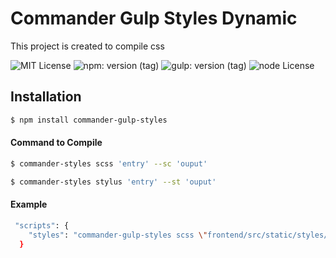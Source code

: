 # Commander Gulp Styles Dynamic

<p>This project is created to compile css </p>
 
![MIT License](https://img.shields.io/badge/lincense-MIT-yellow?style=for-the-badge) 
![npm: version (tag)](https://img.shields.io/badge/npm-v6.4.3-blue?style=for-the-badge)
![gulp: version (tag)](https://img.shields.io/badge/gulp-v3.9.1-orange?style=for-the-badge)
![node License](https://img.shields.io/badge/node-v8.16.0-green?style=for-the-badge) 


## Installation

```bash
$ npm install commander-gulp-styles
```


#### Command to Compile

```bash
$ commander-styles scss 'entry' --sc 'ouput' 
```

```bash
$ commander-styles stylus 'entry' --st 'ouput' 
```

#### Example

```bash
 "scripts": {
    "styles": "commander-gulp-styles scss \"frontend/src/static/styles/*.scss\" \"frontend/src/static/styles/**/*.scss\" --sc \"docs/styles\" && commander-gulp-styles stylus \"frontend/src/static/styles/*.styl\" \"frontend/src/static/styles/**/*.styl\" --st \"docs/styles\""
  }
```
